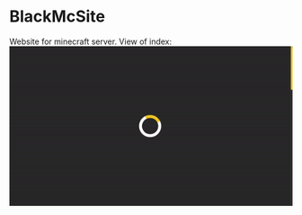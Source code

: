 # BlackMcSite
Website for minecraft server.
View of index:
![Website view](https://github.com/CodeEnds/BlackMcSite/blob/master/img/blackmc-website.gif)



